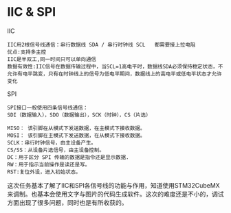 # IIC & SPI
IIC
~~~
IIC用2根信号线通信：串行数据线 SDA / 串行时钟线 SCL   都需要接上拉电阻
优点:支持多主控
IIC是半双工,同一时间只可以单向通信
数据有效性:IIC信号在数据传输过程中，当SCL=1高电平时，数据线SDA必须保持稳定状态，不允许有电平跳变，只有在时钟线上的信号为低电平期间，数据线上的高电平或低电平状态才允许变化
~~~

SPI
~~~
SPI接口一般使用四条信号线通信：
SDI（数据输入），SDO（数据输出），SCK（时钟），CS（片选）

MISO： 该引脚在从模式下发送数据，在主模式下接收数据。
MOSI： 该引脚在主模式下发送数据，在从模式下接收数据。
SCLK：串行时钟信号，由主设备产生。
CS/SS：从设备片选信号，由主设备控制。
DC：用于区分 SPI 传输的数据是指令还是显示数据.
RW：用于指示当前操作是读还是写。
RST:复位外设，进入初始状态。

~~~

这次任务基本了解了IIC和SPI各信号线的功能与作用，知道使用STM32CubeMX来调制。也基本会使用文字与图片的代码生成软件。这次的难度还是不小的，调试方面出现了很多问题，同时也是有所收获的。